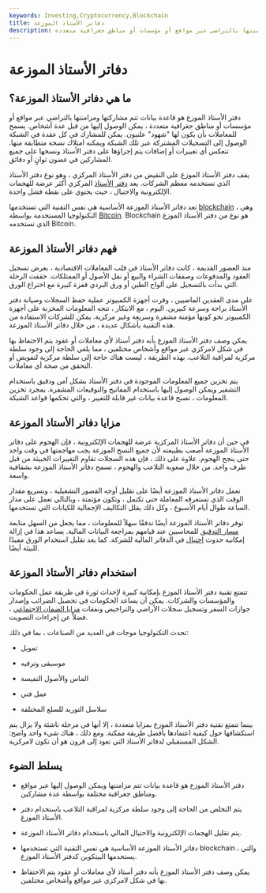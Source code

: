 ```yaml
---
keywords: Investing,Cryptocurrency,Blockchain
title: دفاتر الأستاذ الموزعة
description: دفتر الأستاذ الموزع عبارة عن قاعدة بيانات تتم مشاركتها ومزامنتها بالتراضي عبر مواقع أو مؤسسات أو مناطق جغرافية متعددة.
---
```


# دفاتر الأستاذ الموزعة
## ما هي دفاتر الأستاذ الموزعة؟

دفتر الأستاذ الموزع هو قاعدة بيانات تتم مشاركتها ومزامنتها بالتراضي عبر مواقع أو مؤسسات أو مناطق جغرافية متعددة ، يمكن الوصول إليها من قبل عدة أشخاص. يسمح للمعاملات بأن يكون لها "شهود" علنيون. يمكن للمشارك في كل عقدة في الشبكة الوصول إلى التسجيلات المشتركة عبر تلك الشبكة ويمكنه امتلاك نسخة متطابقة منها. تنعكس أي تغييرات أو إضافات يتم إجراؤها على دفتر الأستاذ ونسخها على جميع المشاركين في غضون ثوانٍ أو دقائق.

يقف دفتر الأستاذ الموزع على النقيض من دفتر الأستاذ المركزي ، وهو نوع دفتر الأستاذ الذي تستخدمه معظم الشركات. يعد [دفتر الأستاذ](/generalledger) المركزي أكثر عرضة للهجمات الإلكترونية والاحتيال ، حيث يحتوي على نقطة فشل واحدة.

تعد دفاتر الأستاذ الموزعة الأساسية هي نفس التقنية التي تستخدمها [blockchain](/blockchain) ، وهي التكنولوجيا المستخدمة بواسطة [Bitcoin](/bitcoin). Blockchain هو نوع من دفتر الأستاذ الموزع الذي تستخدمه Bitcoin.

## فهم دفاتر الأستاذ الموزعة

منذ العصور القديمة ، كانت دفاتر الأستاذ في قلب المعاملات الاقتصادية ، بغرض تسجيل العقود والمدفوعات وصفقات الشراء والبيع أو نقل الأصول أو الممتلكات. حققت الرحلة التي بدأت بالتسجيل على ألواح الطين أو ورق البردي قفزة كبيرة مع اختراع الورق.

على مدى العقدين الماضيين ، وفرت أجهزة الكمبيوتر عملية حفظ السجلات وصيانة دفتر الأستاذ براحة وسرعة كبيرين. اليوم ، مع الابتكار ، تتجه المعلومات المخزنة على أجهزة الكمبيوتر نحو كونها مؤمنة مشفرة وسريعة وغير مركزية. يمكن للشركات الاستفادة من هذه التقنية بأشكال عديدة ، من خلال دفاتر الأستاذ الموزعة.

يمكن وصف دفتر الأستاذ الموزع بأنه دفتر أستاذ لأي معاملات أو عقود يتم الاحتفاظ بها في شكل لامركزي عبر مواقع وأشخاص مختلفين ، مما يلغي الحاجة إلى وجود سلطة مركزية لمراقبة التلاعب. بهذه الطريقة ، ليست هناك حاجة إلى سلطة مركزية لتفويض أو التحقق من صحة أي معاملات.

يتم تخزين جميع المعلومات الموجودة في دفتر الأستاذ بشكل آمن ودقيق باستخدام التشفير ويمكن الوصول إليها باستخدام المفاتيح والتوقيعات المشفرة. بمجرد تخزين المعلومات ، تصبح قاعدة بيانات غير قابلة للتغيير ، والتي تحكمها قواعد الشبكة.

## مزايا دفاتر الأستاذ الموزعة

في حين أن دفاتر الأستاذ المركزية عرضة للهجمات الإلكترونية ، فإن الهجوم على دفاتر الأستاذ الموزعة أصعب بطبيعته لأن جميع النسخ الموزعة يجب مهاجمتها في وقت واحد حتى ينجح الهجوم. علاوة على ذلك ، فإن هذه السجلات تقاوم التغييرات الخبيثة من قبل طرف واحد. من خلال صعوبة التلاعب والهجوم ، تسمح دفاتر الأستاذ الموزعة بشفافية واسعة.

تعمل دفاتر الأستاذ الموزعة أيضًا على تقليل أوجه القصور التشغيلية ، وتسريع مقدار الوقت الذي تستغرقه المعاملة حتى تكتمل ، وتكون مؤتمتة ، وبالتالي تعمل على مدار الساعة طوال أيام الأسبوع ، وكل ذلك يقلل التكاليف الإجمالية للكيانات التي تستخدمها.

توفر دفاتر الأستاذ الموزعة أيضًا تدفقًا سهلاً للمعلومات ، مما يجعل من السهل متابعة [مسار التدقيق](/audittrail) للمحاسبين عند قيامهم بمراجعة البيانات المالية. يساعد هذا في إزالة إمكانية حدوث [احتيال](/fraud) في الدفاتر المالية للشركة. كما يعد تقليل استخدام الورق مفيدًا للبيئة أيضًا.

## استخدام دفاتر الأستاذ الموزعة

تتمتع تقنية دفتر الأستاذ الموزع بإمكانية كبيرة لإحداث ثورة في طريقة عمل الحكومات والمؤسسات والشركات. يمكن أن يساعد الحكومات في تحصيل الضرائب وإصدار جوازات السفر وتسجيل سجلات الأراضي والتراخيص ونفقات [مزايا الضمان الاجتماعي](/social-security-benefits) ، فضلاً عن إجراءات التصويت.

تحدث التكنولوجيا موجات في العديد من الصناعات ، بما في ذلك:

- تمويل

- موسيقى وترفيه

- الماس والأصول النفيسة

- عمل فني

- سلاسل التوريد للسلع المختلفة

بينما تتمتع تقنية دفتر الأستاذ الموزع بمزايا متعددة ، إلا أنها في مرحلة ناشئة ولا يزال يتم استكشافها حول كيفية اعتمادها بأفضل طريقة ممكنة. ومع ذلك ، هناك شيء واحد واضح: الشكل المستقبلي لدفاتر الأستاذ التي تعود إلى قرون هو أن تكون لامركزية.

## يسلط الضوء

- دفتر الأستاذ الموزع هو قاعدة بيانات تتم مزامنتها ويمكن الوصول إليها عبر مواقع ومناطق جغرافية مختلفة بواسطة عدة مشاركين.

- يتم التخلص من الحاجة إلى وجود سلطة مركزية لمراقبة التلاعب باستخدام دفتر الأستاذ الموزع.

- يتم تقليل الهجمات الإلكترونية والاحتيال المالي باستخدام دفاتر الأستاذ الموزعة.

- دفاتر الأستاذ الموزعة الأساسية هي نفس التقنية التي تستخدمها blockchain ، والتي يستخدمها البيتكوين كدفتر الأستاذ الموزع.

- يمكن وصف دفتر الأستاذ الموزع بأنه دفتر أستاذ لأي معاملات أو عقود يتم الاحتفاظ بها في شكل لامركزي عبر مواقع وأشخاص مختلفين.

